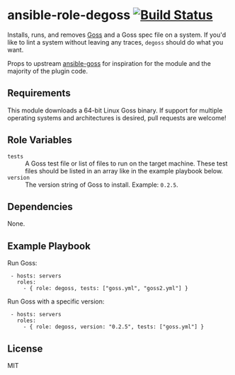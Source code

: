 ansible-role-degoss [![Build Status][img-build-status]][build-status]
=========

Installs, runs, and removes [Goss][goss] and a Goss spec file on a system. If you'd like to lint a system without
leaving any traces, `degoss` should do what you want.

Props to upstream [ansible-goss][ansible-goss] for inspiration for the module and the majority of the plugin code.

Requirements
------------

This module downloads a 64-bit Linux Goss binary. If support for multiple operating systems and architectures is
desired, pull requests are welcome!

Role Variables
--------------

<dl>
  <dt><code>tests</code></dt>
  <dd>A Goss test file or list of files to run on the target machine. These test files should be listed in an array like in the example playbook below.</dd>
  <dt><code>version</code></dt>
  <dd>The version string of Goss to install. Example: <code>0.2.5</code>.</dd>
</dl>

Dependencies
------------

None.

Example Playbook
----------------

Run Goss:

```
 - hosts: servers
   roles:
     - { role: degoss, tests: ["goss.yml", "goss2.yml"] }
```

Run Goss with a specific version:

```
 - hosts: servers
   roles:
     - { role: degoss, version: "0.2.5", tests: ["goss.yml"] }
```

License
-------

MIT

 [ansible-goss]: https://github.com/indusbox/goss-ansible
 [build-status]: https://travis-ci.org/naftulikay/ansible-role-degoss
 [img-build-status]: https://travis-ci.org/naftulikay/ansible-role-degoss.svg?branch=master
 [goss]: https://goss.rocks
